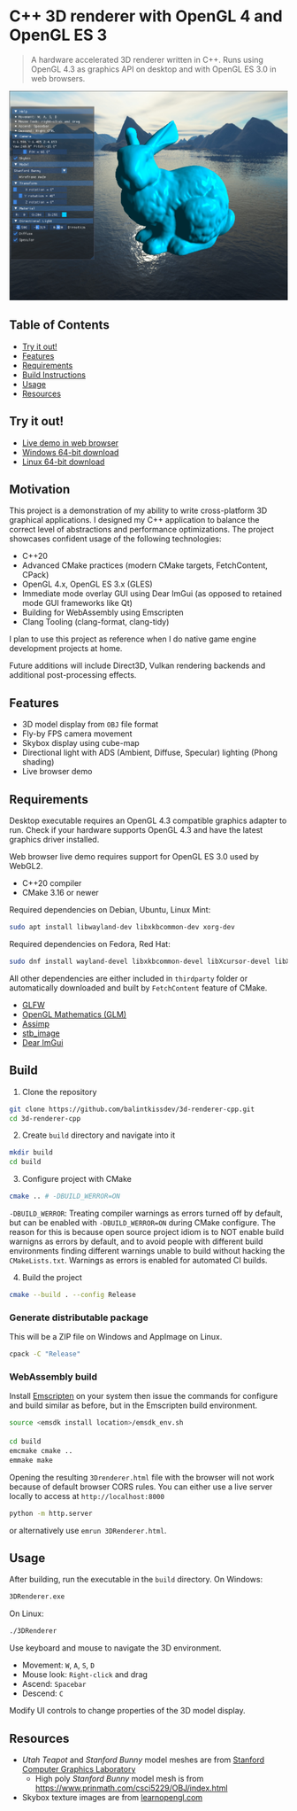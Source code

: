 # C++ 3D renderer with OpenGL 4 and OpenGL ES 3

> A hardware accelerated 3D renderer written in C++. Runs using OpenGL 4.3 as
graphics API on desktop and with OpenGL ES 3.0 in web browsers.

![Demo](doc/img/demo.png)

## Table of Contents

- [Try it out!](#try-it-out)
- [Features](#features)
- [Requirements](#requirements)
- [Build Instructions](#build-instructions)
- [Usage](#usage)
- [Resources](#resources)

## Try it out!

- [Live demo in web browser](https://www.balintkissdev.com/3d-renderer-cpp)
- [Windows 64-bit download](https://github.com/balintkissdev/3d-renderer-cpp/releases/download/0.0.1/3DRenderer-0.0.1-win64.zip)
- [Linux 64-bit download](https://github.com/balintkissdev/3d-renderer-cpp/releases/download/0.0.1/3DRenderer-0.0.1-linux-x86_64.AppImage)

## Motivation

This project is a demonstration of my ability to write cross-platform 3D
graphical applications. I designed my C++ application to balance the correct
level of abstractions and performance optimizations. The project showcases
confident usage of the following technologies:

- C++20
- Advanced CMake practices (modern CMake targets, FetchContent, CPack)
- OpenGL 4.x, OpenGL ES 3.x (GLES)
- Immediate mode overlay GUI using Dear ImGui (as opposed to retained mode GUI frameworks like Qt)
- Building for WebAssembly using Emscripten
- Clang Tooling (clang-format, clang-tidy)

I plan to use this project as reference when I do native game engine development projects at home.

Future additions will include Direct3D, Vulkan rendering backends and additional post-processing effects.

## Features

- 3D model display from `OBJ` file format
- Fly-by FPS camera movement
- Skybox display using cube-map
- Directional light with ADS (Ambient, Diffuse, Specular) lighting (Phong shading)
- Live browser demo

## Requirements

Desktop executable requires an OpenGL 4.3 compatible graphics adapter to run.
Check if your hardware supports OpenGL 4.3 and have the latest graphics driver
installed.

Web browser live demo requires support for OpenGL ES 3.0 used by WebGL2.

- C++20 compiler
- CMake 3.16 or newer

Required dependencies on Debian, Ubuntu, Linux Mint:

```sh
sudo apt install libwayland-dev libxkbcommon-dev xorg-dev
```

Required dependencies on Fedora, Red Hat:

```sh
sudo dnf install wayland-devel libxkbcommon-devel libXcursor-devel libXi-devel libXinerama-devel libXrandr-devel
```

All other dependencies are either included in `thirdparty` folder or automatically downloaded and built by `FetchContent` feature of CMake.

- [GLFW](glfw.org)
- [OpenGL Mathematics (GLM)](https://github.com/g-truc/glm)
- [Assimp](https://assimp.org/)
- [stb_image](https://github.com/nothings/stb/blob/master/stb_image.h)
- [Dear ImGui](https://github.com/ocornut/imgui)

## Build

1. Clone the repository

```sh
git clone https://github.com/balintkissdev/3d-renderer-cpp.git
cd 3d-renderer-cpp
```

2. Create `build` directory and navigate into it

```sh
mkdir build
cd build
```

3. Configure project with CMake

```sh
cmake .. # -DBUILD_WERROR=ON
```

`-DBUILD_WERROR`: Treating compiler warnings as errors turned off by default,
but can be enabled with `-DBUILD_WERROR=ON` during CMake configure. The reason
for this is because open source project idiom is to NOT enable build warnigns
as errors by default, and to avoid people with different build environments
finding different warnings unable to build without hacking the
`CMakeLists.txt`. Warnings as errors is enabled for automated CI builds.

4. Build the project

```sh
cmake --build . --config Release
```

### Generate distributable package

This will be a ZIP file on Windows and AppImage on Linux.

```sh
cpack -C "Release"
```

### WebAssembly build

Install
[Emscripten](https://emscripten.org/docs/getting_started/downloads.html) on
your system then issue the commands for configure and build similar as before,
but in the Emscripten build environment.

```sh
source <emsdk install location>/emsdk_env.sh

cd build
emcmake cmake ..
emmake make
```

Opening the resulting `3Drenderer.html` file with the browser will not work because of
default browser CORS rules. You can either use a live server locally to access
at `http://localhost:8000`

```sh
python -m http.server
```

or alternatively use `emrun 3DRenderer.html`.

## Usage

After building, run the executable in the `build` directory. On Windows:

```cmd
3DRenderer.exe
```

On Linux:

```cmd
./3DRenderer
```

Use keyboard and mouse to navigate the 3D environment.

- Movement: `W`, `A`, `S`, `D`
- Mouse look: `Right-click` and drag
- Ascend: `Spacebar`
- Descend: `C`

Modify UI controls to change properties of the 3D model display.

## Resources

- *Utah Teapot* and *Stanford Bunny* model meshes are from [Stanford Computer Graphics Laboratory](https://graphics.stanford.edu/)
    - High poly *Stanford Bunny* model mesh is from https://www.prinmath.com/csci5229/OBJ/index.html
- Skybox texture images are from [learnopengl.com](https://learnopengl.com/Advanced-OpenGL/Cubemaps)
